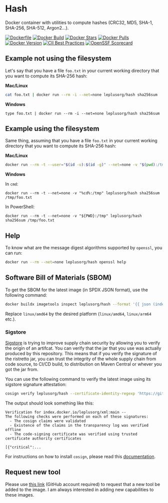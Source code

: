 # Hash

Docker container with utilities to compute hashes (CRC32, MD5, SHA-1, SHA-256, SHA-512, Argon2...).

[![Dockerfile](https://img.shields.io/badge/GitHub-Dockerfile-blue)](https://github.com/leplusorg/docker-hash/blob/main/hash/Dockerfile)
[![Docker Build](https://github.com/leplusorg/docker-hash/workflows/Docker/badge.svg)](https://github.com/leplusorg/docker-hash/actions?query=workflow:"Docker")
[![Docker Stars](https://img.shields.io/docker/stars/leplusorg/hash)](https://hub.docker.com/r/leplusorg/hash)
[![Docker Pulls](https://img.shields.io/docker/pulls/leplusorg/hash)](https://hub.docker.com/r/leplusorg/hash)
[![Docker Version](https://img.shields.io/docker/v/leplusorg/hash?sort=semver)](https://hub.docker.com/r/leplusorg/hash)
[![CII Best Practices](https://bestpractices.coreinfrastructure.org/projects/10075/badge)](https://bestpractices.coreinfrastructure.org/projects/10075)
[![OpenSSF Scorecard](https://api.securityscorecards.dev/projects/github.com/leplusorg/docker-hash/badge)](https://securityscorecards.dev/viewer/?uri=github.com/leplusorg/docker-hash)

## Example not using the filesystem

Let's say that you have a file `foo.txt` in your current working directory that you want to compute its SHA-256 hash:

**Mac/Linux**

```bash
cat foo.txt | docker run --rm -i --net=none leplusorg/hash sha256sum
```

**Windows**

```batch
type foo.txt | docker run --rm -i --net=none leplusorg/hash sha256sum
```

## Example using the filesystem

Same thing, assuming that you have a file `foo.txt` in your current working directory that you want to compute its SHA-256 hash:

**Mac/Linux**

```bash
docker run --rm -t --user="$(id -u):$(id -g)" --net=none -v "$(pwd):/tmp" leplusorg/hash sha256sum /tmp/foo.txt
```

**Windows**

In `cmd`:

```batch
docker run --rm -t --net=none -v "%cd%:/tmp" leplusorg/hash sha256sum /tmp/foo.txt
```

In PowerShell:

```pwsh
docker run --rm -t --net=none -v "${PWD}:/tmp" leplusorg/hash sha256sum /tmp/foo.txt
```

## Help

To know what are the message digest algorithms supported by `openssl`, you can run:

```bash
docker run --rm --net=none leplusorg/hash openssl help
```

## Software Bill of Materials (SBOM)

To get the SBOM for the latest image (in SPDX JSON format), use the
following command:

```bash
docker buildx imagetools inspect leplusorg/hash --format '{{ json (index .SBOM "linux/amd64").SPDX }}'
```

Replace `linux/amd64` by the desired platform (`linux/amd64`, `linux/arm64` etc.).

### Sigstore

[Sigstore](https://docs.sigstore.dev) is trying to improve supply
chain security by allowing you to verify the origin of an
artifcat. You can verify that the jar that you use was actually
produced by this repository. This means that if you verify the
signature of the ristretto jar, you can trust the integrity of the
whole supply chain from code source, to CI/CD build, to distribution
on Maven Central or whever you got the jar from.

You can use the following command to verify the latest image using its
sigstore signature attestation:

```bash
cosign verify leplusorg/hash --certificate-identity-regexp 'https://github\.com/leplusorg/docker-av/\.github/workflows/.+' --certificate-oidc-issuer 'https://token.actions.githubusercontent.com'
```

The output should look something like this:

```text
Verification for index.docker.io/leplusorg/xml:main --
The following checks were performed on each of these signatures:
  - The cosign claims were validated
  - Existence of the claims in the transparency log was verified offline
  - The code-signing certificate was verified using trusted certificate authority certificates

[{"critical":...
```

For instructions on how to install `cosign`, please read this [documentation](https://docs.sigstore.dev/cosign/system_config/installation/).

## Request new tool

Please use [this link](https://github.com/leplusorg/docker-hash/issues/new?assignees=thomasleplus&labels=enhancement&template=feature_request.md&title=%5BFEAT%5D) (GitHub account required) to request that a new tool be added to the image. I am always interested in adding new capabilities to these images.
